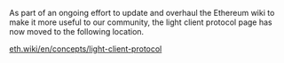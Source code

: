 As part of an ongoing effort to update and overhaul the Ethereum wiki to make it more useful to our community, the light client protocol page has now moved to the following location.

[eth.wiki/en/concepts/light-client-protocol](https://eth.wiki/en/concepts/light-client-protocol)